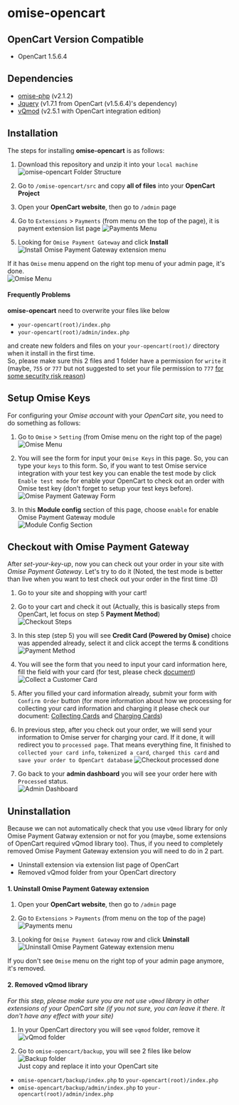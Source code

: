 # omise-opencart

## OpenCart Version Compatible
- OpenCart 1.5.6.4

## Dependencies
- [omise-php](https://github.com/omise/omise-php) (v2.1.2)
- [Jquery](https://github.com/jquery/jquery) (v1.7.1 from OpenCart (v1.5.6.4)'s dependency)
- [vQmod](https://github.com/vqmod/vqmod) (v2.5.1 with OpenCart integration edition)

## Installation
The steps for installing **omise-opencart** is as follows:

1. Download this repository and unzip it into your `local machine`  
![omise-opencart Folder Structure](https://omise-cdn.s3.amazonaws.com/assets/omise-opencart/omise-opencart-install-01.png)
  
2. Go to `/omise-opencart/src` and copy **all of files** into your **OpenCart Project**  

3. Open your **OpenCart website**, then go to `/admin` page  

4. Go to `Extensions` > `Payments` (from menu on the top of the page), it is payment extension list page
![Payments Menu](https://omise-cdn.s3.amazonaws.com/assets/omise-opencart/omise-opencart-install-02.png)
  
5. Looking for `Omise Payment Gateway` and click **Install**  
![Install Omise Payment Gateway extension menu](https://omise-cdn.s3.amazonaws.com/assets/omise-opencart/omise-opencart-install-03.png)

If it has `Omise` menu append on the right top menu of your admin page, it's done.  
![Omise Menu](https://omise-cdn.s3.amazonaws.com/assets/omise-opencart/omise-opencart-install-04.png)

#### Frequently Problems
**omise-opencart** need to overwrite your files like below
- `your-opencart(root)/index.php`
- `your-opencart(root)/admin/index.php`

and create new folders and files on your `your-opencart(root)/` directory when it install in the first time.  
So, please make sure this 2 files and 1 folder have a permission for `write` it (maybe, `755` or `777` but not suggested to set your file permission to `777` [for some security risk reason](https://www.google.co.th/webhp?sourceid=chrome-instant&ion=1&espv=2&ie=UTF-8#q=security+risk+on+permission+777))

## Setup Omise Keys
For configuring your *Omise account* with your *OpenCart site*, you need to do something as follows:

1. Go to `Omise` > `Setting` (from Omise menu on the right top of the page)  
![Omise Menu](https://omise-cdn.s3.amazonaws.com/assets/omise-opencart/omise-opencart-install-05.png)

2. You will see the form for input your `Omise Keys` in this page. So, you can type your `keys` to this form. So, if you want to test Omise service integration with your test key you can enable the test mode by click `Enable test mode` for enable your OpenCart to check out an order with Omise test key (don't forget to setup your test keys before).  
![Omise Payment Gateway Form](https://omise-cdn.s3.amazonaws.com/assets/omise-opencart/omise-opencart-install-06.png)

3. In this **Module config** section of this page, choose `enable` for enable Omise Payment Gateway module  
![Module Config Section](https://omise-cdn.s3.amazonaws.com/assets/omise-opencart/omise-opencart-install-07.png)

## Checkout with Omise Payment Gateway
After *set-your-key-up*, now you can check out your order in your site with *Omise Payment Gateway*. Let's try to do it (Noted, the test mode is better than live when you want to test check out your order in the first time :D)

1. Go to your site and shopping with your cart!

2. Go to your cart and check it out (Actually, this is basically steps from OpenCart, let focus on step 5 **Payment Method**)  
![Checkout Steps](https://omise-cdn.s3.amazonaws.com/assets/omise-opencart/omise-opencart-install-08.png)

3. In this step (step 5) you will see **Credit Card (Powered by Omise)** choice was appended already, select it and click accept the terms & conditions  
![Payment Method](https://omise-cdn.s3.amazonaws.com/assets/omise-opencart/omise-opencart-install-09.png)

4. You will see the form that you need to input your card information here, fill the field with your card (for test, please check [document](https://docs.omise.co/api/tests/))  
![Collect a Customer Card](https://omise-cdn.s3.amazonaws.com/assets/omise-opencart/omise-opencart-install-10.png)

5. After you filled your card information already, submit your form with `Confirm Order` button (for more information about how we processing for collecting your card information and charging it please check our document: [Collecting Cards](https://docs.omise.co/collecting-card-information/) and [Charging Cards](https://docs.omise.co/charging-cards/))

6. In previous step, after you check out your order, we will send your information to Omise server for charging your card. If it done, it will redirect you to `processed page`. That means everything fine, It finished to `collected your card info`, `tokenized a card`, `charged this card` and `save your order to OpenCart database`
![Checkout processed done](https://omise-cdn.s3.amazonaws.com/assets/omise-opencart/omise-opencart-install-11.png)

7. Go back to your **admin dashboard** you will see your order here with `Processed` status.  
![Admin Dashboard](https://omise-cdn.s3.amazonaws.com/assets/omise-opencart/omise-opencart-install-12.png)


## Uninstallation
Because we can not automatically check that you use `vQmod` library for only Omise Payment Gatway extension or not for you (maybe, some extensions of OpenCart required vQmod library too). Thus, if you need to completely removed Omise Payment Gateway extension you will need to do in 2 part.
- Uninstall extension via extension list page of OpenCart
- Removed vQmod folder from your OpenCart directory

#### 1. Uninstall Omise Payment Gateway extension
1. Open your **OpenCart website**, then go to `/admin` page  

2. Go to `Extensions` > `Payments` (from menu on the top of the page)  
![Payments menu](https://omise-cdn.s3.amazonaws.com/assets/omise-opencart/omise-opencart-install-02.png)
 
3. Looking for `Omise Payment Gateway` row and click **Uninstall**  
![Uninstall Omise Payment Gateway extension menu](https://omise-cdn.s3.amazonaws.com/assets/omise-opencart/omise-opencart-install-13.png)

If you don't see `Omise` menu on the right top of your admin page anymore, it's removed.

#### 2. Removed vQmod library
*For this step, please make sure you are not use `vQmod` library in other extensions of your OpenCart site (if you not sure, you can leave it there. It don't have any effect with your site)*

1. In your OpenCart directory you will see `vqmod` folder, remove it  
![vQmod folder](https://omise-cdn.s3.amazonaws.com/assets/omise-opencart/omise-opencart-install-14.png)  

2. Go to `omise-opencart/backup`, you will see 2 files like below    
![Backup folder](https://omise-cdn.s3.amazonaws.com/assets/omise-opencart/omise-opencart-install-15.png)  
Just copy and replace it into your OpenCart site  
  - `omise-opencart/backup/index.php` to `your-opencart(root)/index.php`  
  - `omise-opencart/backup/admin/index.php` to `your-opencart(root)/admin/index.php`  